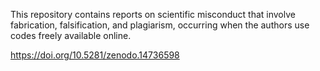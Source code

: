 This repository contains reports on scientific misconduct that involve fabrication, falsification, and plagiarism, occurring when the authors use codes freely available online.

https://doi.org/10.5281/zenodo.14736598
